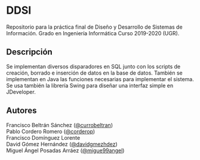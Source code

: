 # DDSI
Repositorio para la práctica final de Diseño y Desarrollo de Sistemas de Información. Grado en Ingeniería Informática Curso 2019-2020 (UGR).

## Descripción
Se implementan diversos disparadores en SQL junto con los scripts de creación, borrado e inserción de datos en la base de datos. También se implementan en Java las funciones necesarias para implementar el sistema. Se usa también la librería Swing para diseñar una interfaz simple en JDeveloper.

## Autores
Francisco Beltrán Sánchez ([@currobeltran](https://github.com/currobeltran))  
Pablo Cordero Romero ([@corderop](https://github.com/corderop))  
Francisco Domínguez Lorente  
David Gómez Hernández ([@davidgmezhdez](https://github.com/davidgmezhdez))  
Miguel Ángel Posadas Arráez ([@migue99angel](https://github.com/migue99angel))  